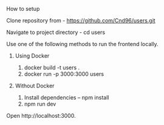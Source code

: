 How to setup

Clone repository from - https://github.com/Cnd96/users.git

Navigate to project directory - cd users

Use one of the following methods to run the frontend locally.

1. Using Docker

   1. docker build -t users .
   2. docker run -p 3000:3000 users

2. Without Docker
   1. Install dependencies – npm install
   2. npm run dev

Open http://localhost:3000.
